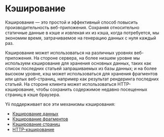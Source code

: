 Кэширование
=======

Кэширование — это простой и эффективный способ повысить производительность веб-приложения. Сохраняя относительно
статичные данные в кэше и извлекая их из кэша, когда потребуется, мы экономим время, затрачиваемое на генерацию
данных с нуля каждый раз.

Кэширование может использоваться на различных уровнях веб-приложения. На стороне сервера, на более низшем уровне мы
используем кэширование для хранения основных данных, таких как список последних статьей запрашиваемых из базы данных;
и на более высоком уровне, кэш может использоваться для хранения фрагментов или целых веб-страниц, например как результат
рендеринга последних статьей. На стороне клиента может использоваться HTTP-кэширование, чтобы сохранить содержимое
недавно посещенных страниц в кэше браузера.

Yii поддерживает все эти механизмы кэширования:

* [Кэширование данных](caching-data.md)
* [Кэширование фрагментов](caching-fragment.md)
* [Кэширование страниц](caching-page.md)
* [HTTP-кэширование](caching-http.md)
